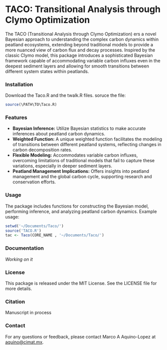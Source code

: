 

# TACO: Transitional Analysis through Clymo Optimization

The TACO (Transitional Analysis through Clymo Optimization) ers a novel Bayesian approach to understanding the complex carbon dynamics within peatland ecosystems, extending beyond traditional models to provide a more nuanced view of carbon flux and decay processes. Inspired by the classic Clymo model, this package introduces a sophisticated Bayesian framework capable of accommodating variable carbon influxes even in the deepest sediment layers and allowing for smooth transitions between different system states within peatlands.


### Installation

Download the Taco.R and the twalk.R files. soruce the file:

```R
source(\PATH\TO\Taco.R)

```


### Features

- **Bayesian Inference:** Utilize Bayesian statistics to make accurate inferences about peatland carbon dynamics.
- **Weighted Function:** A unique weighted function facilitates the modeling of transitions between different peatland systems, reflecting changes in carbon decomposition rates.
- **Flexible Modeling:** Accommodates variable carbon influxes, overcoming limitations of traditional models that fail to capture these variations, especially in deeper sediment layers.
- **Peatland Management Implications:** Offers insights into peatland management and the global carbon cycle, supporting research and conservation efforts.

### Usage

The package includes functions for constructing the Bayesian model, performing inference, and analyzing peatland carbon dynamics. Example usage:

```R
setwd('~/Documents/Taco/')
source('TACO.R')
tac <- Taco(CORE_NAME , '~/Documents/Taco/')
```

### Documentation

_Working on it_


### License

This package is released under the MIT License. See the LICENSE file for more details.

### Citation

Manuscript in process

### Contact

For any questions or feedback, please contact Marco A Aquino-Lopez at aquino@cimat.mx.
